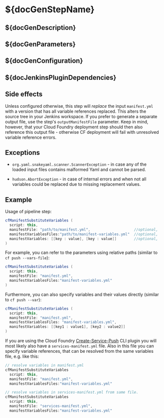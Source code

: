 # ${docGenStepName}

## ${docGenDescription}

## ${docGenParameters}

## ${docGenConfiguration}

## ${docJenkinsPluginDependencies}

## Side effects

Unless configured otherwise, this step will *replace* the input `manifest.yml` with a version that has all variable references replaced. This alters the source tree in your Jenkins workspace.
If you prefer to generate a separate output file, use the step's `outputManifestFile` parameter. Keep in mind, however, that your Cloud Foundry deployment step should then also reference this output file - otherwise CF deployment will fail with unresolved variable reference errors.

## Exceptions

* `org.yaml.snakeyaml.scanner.ScannerException` - in case any of the loaded input files contains malformed Yaml and cannot be parsed.

* `hudson.AbortException` - in case of internal errors and when not all variables could be replaced due to missing replacement values.

## Example

Usage of pipeline step:

```groovy
cfManifestSubstituteVariables (
  script: this,
  manifestFile: "path/to/manifest.yml",                    //optional, default: manifest.yml
  manifestVariablesFiles:"path/to/manifest-variables.yml"  //optional, default: manifest-variables.yml
  manifestVariables: [[key : value], [key : value]]        //optional, default: []
)
```

For example, you can refer to the parameters using relative paths (similar to `cf push --vars-file`):

```groovy
cfManifestSubstituteVariables (
  script: this,
  manifestFile: "manifest.yml",
  manifestVariablesFiles:"manifest-variables.yml"
)
```

Furthermore, you can also specify variables and their values directly (similar to `cf push --var`):

```groovy
cfManifestSubstituteVariables (
  script: this,
  manifestFile: "manifest.yml",
  manifestVariablesFiles: "manifest-variables.yml",
  manifestVariables: [[key1 : value1], [key2 : value2]]
)
```

If you are using the Cloud Foundry [Create-Service-Push](https://github.com/dawu415/CF-CLI-Create-Service-Push-Plugin) CLI plugin you will most likely also have a `services-manifest.yml` file.
Also in this file you can specify variable references, that can be resolved from the same variables file, e.g. like this:

```groovy
// resolve variables in manifest.yml
cfManifestSubstituteVariables
  script: this,
  manifestFile: "manifest.yml",
  manifestVariablesFiles:"manifest-variables.yml"

// resolve variables in services-manifest.yml from same file.
cfManifestSubstituteVariables
  script: this,
  manifestFile: "services-manifest.yml",
  manifestVariablesFiles:"manifest-variables.yml"
```
